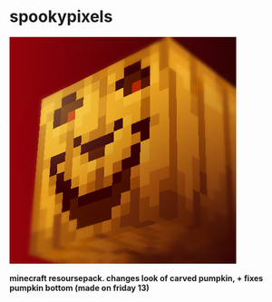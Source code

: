 # spookypixels

![pack icon](packicon.png)

**minecraft resoursepack. changes look of carved pumpkin, + fixes pumpkin bottom (made on friday 13)**
